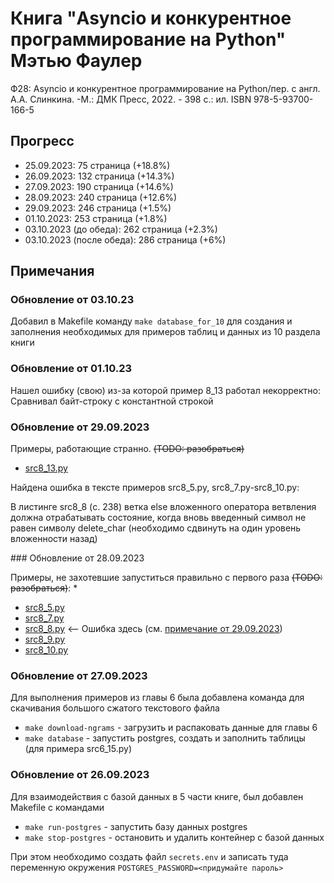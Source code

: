 # Книга "Asyncio и конкурентное программирование на Python" Мэтью Фаулер
Ф28: Asyncio и конкурентное программирование на Python/пер. с англ. А.А. Слинкина. -М.: ДМК Пресс, 2022. - 398 с.: ил.
ISBN 978-5-93700-166-5

## Прогресс

* 25.09.2023: 75 страница (+18.8%)
* 26.09.2023: 132 страница (+14.3%)
* 27.09.2023: 190 страница (+14.6%)
* 28.09.2023: 240 страница (+12.6%)
* 29.09.2023: 246 страница (+1.5%)
* 01.10.2023: 253 страница (+1.8%)
* 03.10.2023 (до обеда): 262 страница (+2.3%)
* 03.10.2023 (после обеда): 286 страница (+6%)

## Примечания

### Обновление от 03.10.23

Добавил в Makefile команду `make database_for_10` для создания и заполнения 
необходимых для примеров таблиц и данных из 10 раздела книги

### Обновление от 01.10.23

Нашел ошибку (свою) из-за которой пример 8_13 работал некорректно:
Сравнивал байт-строку с константной строкой

### Обновление от 29.09.2023

Примеры, работающие странно.  ~~(TODO: разобраться)~~

*  [src8_13.py](./src8_13.py)

<div id="anchor_29_09_2023">
Найдена ошибка в тексте примеров src8_5.py, src8_7.py-src8_10.py:

В листинге src8_8 (с. 238) ветка else вложенного оператора ветвления должна отрабатывать состояние, 
когда вновь введенный символ не равен символу delete_char (необходимо сдвинуть на один уровень вложенности назад)
</div>
### Обновление от 28.09.2023

Примеры, не захотевшие запуститься правильно с первого раза ~~(TODO: разобраться)~~:
* 
* [src8_5.py](./src8_5.py)
* [src8_7.py](./src8_7.py)
* [src8_8.py](./src8_8.py) <-- Ошибка здесь (см. [примечание от 29.09.2023](#anchor_29_09_2023))
* [src8_9.py](./src8_9.py)
* [src8_10.py](./src8_10.py)

### Обновление от 27.09.2023

Для выполнения примеров из главы 6 была добавлена команда для скачивания большого сжатого текстового файла

* `make download-ngrams` - загрузить и распаковать данные для главы 6
* `make database` - запустить postgres, создать и заполнить таблицы (для примера src6_15.py)

### Обновление от 26.09.2023

Для взаимодействия с базой данных в 5 части книге, был добавлен Makefile с командами

* `make run-postgres` - запустить базу данных postgres
* `make stop-postgres` - остановить и удалить контейнер с базой данных

При этом необходимо создать файл `secrets.env` 
и записать туда переменную окружения `POSTGRES_PASSWORD=<придумайте пароль>`